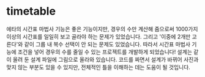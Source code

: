 # timetable

에타의 시간표 마법사 기능은 좋은 기능이지만, 경우의 수만 계산해 줌으로써 1000가지 이상의 시간표를 일일히 보고 골라야 하는 문제가 있었습니다.
그리고 '이중에 2개만 고른다'와 같이 그룹 내 복수 선택이 안 되는 문제도 있었습니다.
따라서 시간표 마법사 기능에 조건을 넣어 경우의 수를 줄일 수 있는 프로젝트를 개발하게 되었습니다!
설계는 같이 올려 둔 설계 파일에 그림으로 올라와 있습니다. 코드를 짜면서 설계가 바뀌어 사진과 맞지 않는 부분도 있을 수 있지만, 전체적인 틀을 이해하는 데는 도움이 될 것입니다.
